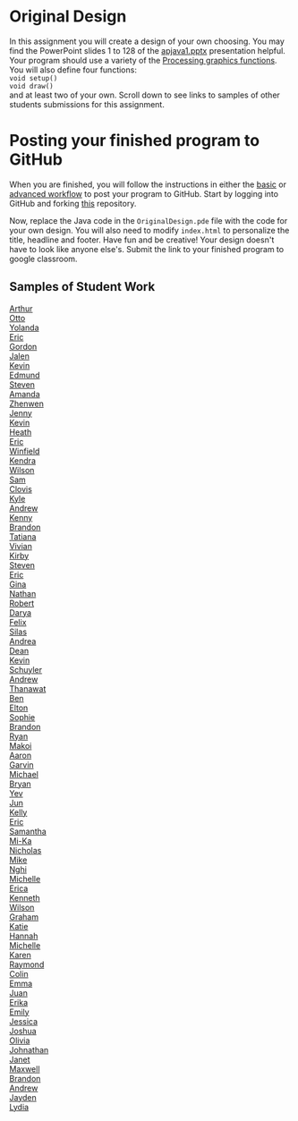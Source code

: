 Original Design
===============

In this assignment you will create a design of your own choosing. You may find the PowerPoint slides 1 to 128 of the [apjava1.pptx](https://drive.google.com/open?id=0Bz2ZkT6qWPYTVkF4Q19aZ3dfdk0) presentation helpful. Your program should use a variety of the [Processing graphics functions](https://processing.org/reference/). You will also define four functions:  
`void setup()`  
`void draw()`  
and at least two of your own. Scroll down to see links to samples of other students submissions for this assignment.

Posting your finished program to GitHub
=======================================
When you are finished, you will follow the instructions in either the [basic](https://github.com/APCSLowell/SampleAssignmentSimple) or [advanced workflow](https://github.com/APCSLowell/SampleAssignment) to post your program to GitHub. Start by logging into GitHub and forking [this](https://github.com/LowellSampleClass/OriginalDesign) repository.  

Now, replace the Java code in the `OriginalDesign.pde` file with the code for your own design. You will also need to modify `index.html` to personalize the title, headline and footer. Have fun and be creative! Your design doesn't have to look like anyone else's. Submit the link to your finished program to google classroom.

Samples of Student Work
-----------------------
[Arthur](https://arzhang.github.io/OriginalDesign/)   
[Otto](https://otschmidt.github.io/OriginalDesign/)   
[Yolanda](https://yofeng.github.io/OriginalDesign/)  
[Eric](https://ericyu15.github.io/OriginalDesign/)   
[Gordon](https://gordonkong.github.io/OriginalDesign/)   
[Jalen](https://asdfsdf1234.github.io/OriginalDesign/)  
[Kevin](https://kekuang2.github.io/OriginalDesign/)   
[Edmund](https://edmundmah79.github.io/OriginalDesign/)   
[Steven](https://sjkchang.github.io/OriginalDesign/)   
[Amanda](https://amkallenbach.github.io/OriginalDesign/)   
[Zhenwen](https://1337elitehacker.github.io/OriginalDesign/)   
[Jenny](https://jeyu21.github.io/OriginalDesign/)   
[Kevin](https://kekuang2.github.io/OriginalDesign/)   
[Heath](https://heathexer.github.io/OriginalDesign/)   
[Eric](https://ersun1224.github.io/OriginalDesign/)   
[Winfield](https://winfield101.github.io/OriginalDesign/)   
[Kendra](https://pastalover45.github.io/OriginalDesign/)   
[Wilson](https://wichen3.github.io/OriginalDesign/)   
[Sam](https://flukemeister28.github.io/OriginalDesign/)   
[Clovis](https://clovisamelia.github.io/OriginalDesign/)   
[Kyle](https://yachtmasterkyle.github.io/OriginalDesign/)   
[Andrew](https://andrewmai123.github.io/OriginalDesign/)   
[Kenny](https://kennyyu168.github.io/OriginalDesign/)   
[Brandon](https://brandonchen114.github.io/OriginalDesign/)   
[Tatiana](https://sonotatiana.github.io/OriginalDesign/)  
[Vivian](https://viviaann.github.io/OriginalDesign/)   
[Kirby](https://krbyktl.github.io/OriginalDesign/)   
[Steven](https://stliu8.github.io/OriginalDesign/)   
[Eric](https://jellybeanmill.github.io/OriginalDesign/)   
[Gina](https://gimontarano.github.io/OriginalDesign/)   
[Nathan](https://nathansng.github.io/OriginalDesign/)   
[Robert](https://rshi159.github.io/OriginalDesign/)   
[Darya](https://darya-ver.github.io/OriginalDesign/)   
[Felix](https://felixzhuk.github.io/OriginalDesign/)   
[Silas](https://silascs.github.io/OriginalDesign/)  
[Andrea](https://chenandrea29.github.io/OriginalDesign/)   
[Dean](https://deanhuynh.github.io/OriginalDesign/)   
[Kevin](https://tig777.github.io/OriginalDesign/)   
[Schuyler](https://skschur1.github.io/OriginalDesign/)   
[Andrew](https://ansue1234.github.io/OriginalDesign/)   
[Thanawat](https://thiskappaisgrey.github.io/OriginalDesign/index.html)   
[Ben](https://benjaminlanir.github.io/OriginalDesign/)   
[Elton](https://elel123.github.io/OriginalDesign/)   
[Sophie](https://sohuang.github.io/OriginalDesign/)   
[Brandon](https://brandonlou.github.io/OriginalDesign/)   
[Ryan](https://avath.github.io/OriginalDesign/)   
[Makoi](https://magacula1.github.io/OriginalDesign/)   
[Aaron](https://aahuangithub.github.io/OriginalDesign/)   
[Garvin](https://garvingit.github.io/OriginalDesign/)  
[Michael](https://mipsim.github.io/OriginalDesign/)   
[Bryan](https://bzin22.github.io/OriginalDesign/)   
[Yev](https://yevgeniybarkalov.github.io/SampleAssignment/)  
[Jun](https://johyrao.github.io/OriginalDesign/)   
[Kelly](https://kellyruan.github.io/OriginalDesign/)   
[Eric](https://ersun1224.github.io/OriginalDesign/)   
[Samantha](https://sammirustia.github.io/OriginalDesign/)   
[Mi-Ka](https://mikamarciales.github.io/OriginalDesign/)   
[Nicholas](https://woonicholas.github.io/OriginalDesign/)  
[Mike](https://mimonokandilos.github.io/OriginalDesign/)   
[Nghi](https://nagirokudo.github.io/OriginalDesign/)   
[Michelle](https://miphung.github.io/OriginalDesign/)   
[Erica](https://ericamalia.github.io/OriginalDesign/)   
[Kenneth](https://kenpaso.github.io/OriginalDesign/)   
[Wilson](https://wilsonh415.github.io/OriginalDesign/)   
[Graham](https://grahamkeeton.github.io/OriginalDesign/)   
[Katie](https://kachow4.github.io/OriginalDesign/)   
[Hannah](https://hadecastro.github.io/OriginalDesign/)   
[Michelle](https://michellec1998.github.io/OriginalDesign/)   
[Karen](https://sonokjw.github.io/OriginalDesign/)   
[Raymond](https://ngoraymond.github.io/OriginalDesign/)   
[Colin](https://licolin4.github.io/OriginalDesign/)   
[Emma](https://emmackenzie.github.io/OriginalDesign/)   
[Juan](https://juan-hernandez7.github.io/OriginalDesign/)   
[Erika](https://ekwkk.github.io/OriginalDesign/)   
[Emily](https://emilyhasramen.github.io/OriginalDesign/)   
[Jessica](https://jtngai.github.io/OriginalDesign/)   
[Joshua](https://joshualchan.github.io/OriginalDesign/)   
[Olivia](https://vavies.github.io/OriginalDesign/)   
[Johnathan](https://jonathanchu33.github.io/OriginalDesign/)   
[Janet](https://birded.github.io/OriginalDesign/)   
[Maxwell](https://12maxwellho.github.io/OriginalDesign/)   
[Brandon](https://brandontom96.github.io/OriginalDesign/)   
[Andrew](https://apzsfo.github.io/OriginalDesign/)   
[Jayden](https://jaydenlee1229.github.io/OriginalDesign/)   
[Lydia](https://aqua28.github.io/OriginalDesign/)   

